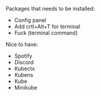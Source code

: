Packages that needs to be installed:
- Config panel
- Add crtl+Alt+T for terminal
- Fuck (terminal command)

Nice to have:
- Spotify
- Discord
- Kubectx
- Kubens
- Kube
- Minikube
